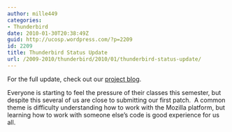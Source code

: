 ```yaml
---
author: mille449
categories:
- Thunderbird
date: 2010-01-30T20:38:49Z
guid: http://ucosp.wordpress.com/?p=2209
id: 2209
title: Thunderbird Status Update
url: /2009-2010/thunderbird/2010/01/thunderbird-status-update/
---
```


For the full update, check out our [project blog](https://wiki.mozilla.org/Thunderbird/Students/StatusUpdates/2010-01-29).

Everyone is starting to feel the pressure of their classes this semester, but despite this several of us are close to submitting our first patch.  A common theme is difficulty understanding how to work with the Mozilla platform, but learning how to work with someone else&#8217;s code is good experience for us all.